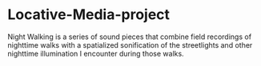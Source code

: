 # Locative-Media-project
Night Walking is a series of sound pieces that combine field recordings of nighttime walks with a spatialized sonification of the streetlights and other nighttime illumination I encounter during those walks.

